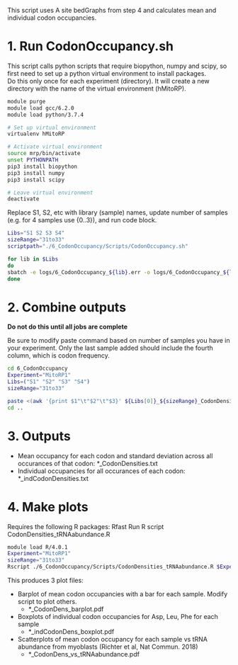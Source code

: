 This script uses A site bedGraphs from step 4 and calculates mean and individual codon occupancies. 

# 1. Run CodonOccupancy.sh
This script calls python scripts that require biopython, numpy and scipy, so first need to set up a python virtual environment to install packages.  
Do this only once for each experiment (directory). It will create a new directory with the name of the virtual environment (hMitoRP).
```bash
module purge
module load gcc/6.2.0
module load python/3.7.4

# Set up virtual environment
virtualenv hMitoRP

# Activate virtual environment
source mrp/bin/activate
unset PYTHONPATH
pip3 install biopython
pip3 install numpy
pip3 install scipy

# Leave virtual environment
deactivate
```

Replace S1, S2, etc with library (sample) names, update number of samples (e.g. for 4 samples use {0..3}), and run code block.
```bash
Libs="S1 S2 S3 S4"
sizeRange="31to33"
scriptpath="./6_CodonOccupancy/Scripts/CodonOccupancy.sh"

for lib in $Libs
do
sbatch -e logs/6_CodonOccupancy_${lib}.err -o logs/6_CodonOccupancy_${lib}.log $scriptpath $lib $sizeRange
done
```

# 2. Combine outputs
**Do not do this until all jobs are complete**  

Be sure to modify paste command based on number of samples you have in your experiment. Only the last sample added should include the fourth column, which is codon frequency.

```bash
cd 6_CodonOccupancy
Experiment="MitoRP1"
Libs=("S1" "S2" "S3" "S4")
sizeRange="31to33"

paste <(awk '{print $1"\t"$2"\t"$3}' ${Libs[0]}_${sizeRange}_CodonDensities.txt) <(awk '{print $2"\t"$3}' ${Libs[1]}_${sizeRange}_CodonDensities.txt) <(awk '{print $2"\t"$3}' ${Libs[2]}_${sizeRange}_CodonDensities.txt) <(awk '{print $2"\t"$3"\t"$4}' ${Libs[3]}_${sizeRange}_CodonDensities.txt) > ../${Experiment}_${sizeRange}_CodonDensities.txt
cd ..
```
  
# 3. Outputs
  - Mean occupancy for each codon and standard deviation across all occurances of that codon: \*_CodonDensities.txt 
  - Individual occupancies for all occurances of each codon: \*_indCodonDensities.txt

# 4. Make plots
Requires the following R packages: Rfast
Run R script CodonDensities_tRNAabundance.R
```bash
module load R/4.0.1
Experiment="MitoRP1"
sizeRange="31to33"
Rscript ./6_CodonOccupancy/Scripts/CodonDensities_tRNAabundance.R $Experiment $sizeRange
```
This produces 3 plot files: 
- Barplot of mean codon occupancies with a bar for each sample. Modify script to plot others.
  - \*_CodonDens_barplot.pdf
- Boxplots of individual codon occupancies for Asp, Leu, Phe for each sample
  - \*_indCodonDens_boxplot.pdf
- Scatterplots of mean codon occupancy for each sample vs tRNA abundance from myoblasts (Richter et al, Nat Commun. 2018)
  - \*_CodonDens_vs_tRNAabundance.pdf